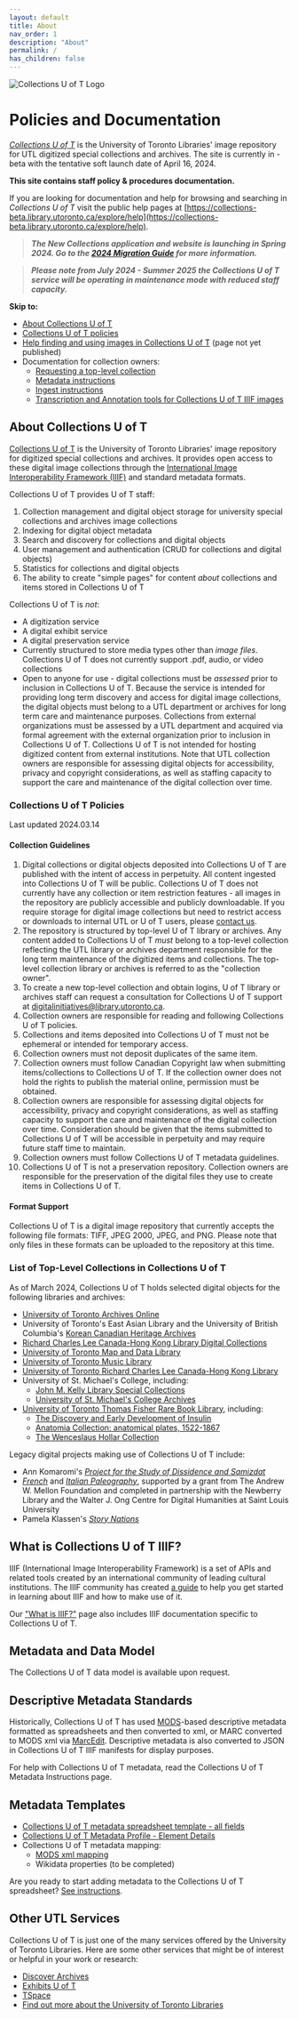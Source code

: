 ```yaml
---
layout: default
title: About
nav_order: 1
description: "About"
permalink: /
has_children: false
---
```


![Collections U of T Logo](img/collections_uoft_logo.png)

# Policies and Documentation

*[Collections U of T](https://collections-beta.library.utoronto.ca)* is the  University of Toronto Libraries' image repository for UTL digitized special collections and archives. The site is currently in -beta with the tentative soft launch date of April 16, 2024. 

**This site contains staff policy & procedures documentation.**

If you are looking for documentation and help for browsing and searching in *Collections U of T* visit the public help pages at [https://collections-beta.library.utoronto.ca/explore/help](https://collections-beta.library.utoronto.ca/explore/help).

> ***The New Collections application and website is launching in Spring 2024. Go to the [2024 Migration Guide](https://utlib.github.io/collections-uoft/documentation/2024-migration-guide) for more information.***

> ***Please note from July 2024 - Summer 2025 the Collections U of T service will be operating in maintenance mode with reduced staff capacity.***

**Skip to:**
* [About Collections U of T](index.md#about-collections-u-of-t)
* [Collections U of T policies](index.md#collections-u-of-t-policies)
* [Help finding and using images in Collections U of T](https://collections.library.utoronto.ca/explore/help) (page not yet published)
* Documentation for collection owners:
    * [Requesting a top-level collection](documentation/adding-new-collections.md)
    * [Metadata instructions](documentation/metadata.md)
    * [Ingest instructions](documentation/ingest-instructions.md)
    * [Transcription and Annotation tools for Collections U of T IIIF images](documentation/transcriptions-with-iiif.md)

## About Collections U of T
[Collections U of T](https://collections.library.utoronto.ca) is the  University of Toronto Libraries' image repository for digitized special collections and archives. It provides open access to these digital image collections through the [International Image Interoperability Framework (IIIF)](https://iiif.io/) and standard metadata formats. 

Collections U of T provides U of T staff:

1. Collection management and digital object storage for university special collections and archives image collections
2. Indexing for digital object metadata
3. Search and discovery for collections and digital objects
4. User management and authentication (CRUD for collections and digital objects)
5. Statistics for collections and digital objects
6. The ability to create "simple pages" for content _about_ collections and items stored in Collections U of T

Collections U of T is *not*:
* A digitization service
* A digital exhibit service
* A digital preservation service
* Currently structured to store media types other than _image files_. Collections U of T does not currently support .pdf, audio, or video collections
* Open to anyone for use - digital collections must be *assessed* prior to inclusion in Collections U of T. Because the service is intended for providing long term discovery and access for digital image collections, the digital objects must belong to a UTL department or archives for long term care and maintenance purposes. Collections from external organizations must be assessed by a UTL department and acquired via formal agreement with the external organization prior to inclusion in Collections U of T. Collections U of T is not intended for hosting digitized content from external institutions. Note that UTL collection owners are responsible for assessing digital objects for accessibility, privacy and copyright considerations, as well as staffing capacity to support the care and maintenance of the digital collection over time. 

### Collections U of T Policies

Last updated 2024.03.14

#### Collection Guidelines

1. Digital collections or digital objects deposited into Collections U of T are published with the intent of access in perpetuity. All content ingested into Collections U of T will be public. Collections U of T does not currently have any collection or item restriction features - all images in the repository are publicly accessible and publicly downloadable. If you require storage for digital image collections but need to restrict access or downloads to internal UTL or U of T users, please [contact us](mailto:digitalinitiatives@library.utoronto.ca). 
2. The repository is structured by top-level U of T library or archives. Any content added to Collections U of T *must* belong to a top-level collection reflecting the UTL library or archives department responsible for the long term maintenance of the digitized items and collections. The top-level collection library or archives is referred to as the "collection owner".
3. To create a new top-level collection and obtain logins, U of T library or archives staff can request a consultation for Collections U of T support at [digitalinitiatives@library.utoronto.ca](mailto:digitalinitiatives@library.utoronto.ca). 
4. Collection owners are responsible for reading and following Collections U of T policies.
5. Collections and items deposited into Collections U of T must not be ephemeral or intended for temporary access.
6. Collection owners must not deposit duplicates of the same item.
7. Collection owners must follow Canadian Copyright law when submitting items/collections to Collections U of T. If the collection owner does not hold the rights to publish the material online, permission must be obtained.
8. Collection owners are responsible for assessing digital objects for accessibility, privacy and copyright considerations, as well as staffing capacity to support the care and maintenance of the digital collection over time. Consideration should be given that the items submitted to Collections U of T will be accessible in perpetuity and may require future staff time to maintain.
9. Collection owners must follow Collections U of T metadata guidelines.
10. Collections U of T is not a preservation repository. Collection owners are responsible for the preservation of the digital files they use to create items in Collections U of T.

#### Format Support

Collections U of T is a digital image repository that currently accepts the following file formats: TIFF, JPEG 2000, JPEG, and PNG. Please note that only files in these formats can be uploaded to the repository at this time.

### List of Top-Level Collections in Collections U of T

As of March 2024, Collections U of T holds selected digital objects for the following libraries and archives:
* [University of Toronto Archives Online](https://collections-beta.library.utoronto.ca/view/utarms:root)
* University of Toronto's East Asian Library and the University of British Columbia's [Korean Canadian Heritage Archives](https://collections-beta.library.utoronto.ca/view/eal3:root)
* [Richard Charles Lee Canada-Hong Kong Library Digital Collections
](https://collections-beta.library.utoronto.ca/view/rclc-hkl:root)
* [University of Toronto Map and Data Library](https://collections-beta.library.utoronto.ca/view/mdl:root)
* [University of Toronto Music Library](https://collections-beta.library.utoronto.ca/view/musiclibrary:root)
* [University of Toronto Richard Charles Lee Canada-Hong Kong Library](https://collections-beta.library.utoronto.ca/view/rclc-hkl:root)
* University of St. Michael's College, including:
    * [John M. Kelly Library Special Collections](https://collections-beta.library.utoronto.ca/view/usmc:root)
    * [University of St. Michael's College Archives](https://collections-beta.library.utoronto.ca/view/usmc-archives:root)
* [University of Toronto Thomas Fisher Rare Book Library](https://collections-beta.library.utoronto.ca/view/fisher:root), including:
    * [The Discovery and Early Development of Insulin](https://collections-beta.library.utoronto.ca/view/insulin:root)
    * [Anatomia Collection: anatomical plates, 1522-1867](https://collections-beta.library.utoronto.ca/view/anatomia:root)
    * [The Wenceslaus Hollar Collection](https://collections-beta.library.utoronto.ca/view/hollar:root)

Legacy digital projects making use of Collections U of T include:
* Ann Komaromi's *[Project for the Study of Dissidence and Samizdat](https://collections-beta.library.utoronto.ca/view/samizdat:root)*
* *[French](https://french.newberry.t-pen.org/)* and *[Italian Paleography](https://italian.newberry.t-pen.org/)*, supported by a grant from The Andrew W. Mellon Foundation and completed in partnership with the Newberry Library and the Walter J. Ong Centre for Digital Humanities at Saint Louis University
* Pamela Klassen's *[Story Nations](https://storynations.utoronto.ca/index.php/the-diary/the-digital-edition/manuscript-and-transcription/)*

## What is Collections U of T IIIF?

IIIF (International Image Interoperability Framework) is a set of APIs and related tools created by an international community of leading cultural institutions. The IIIF community has created [a guide](https://iiif.io/guides/using_iiif_resources/) to help you get started in learning about IIIF and how to make use of it.

Our ["What is IIIF?"](documentation/iiif-collections.md) page also includes IIIF documentation specific to Collections U of T. 

## Metadata and Data Model

The Collections U of T data model is available upon request.

## Descriptive Metadata Standards
Historically, Collections U of T has used [MODS](https://www.loc.gov/standards/mods/userguide/generalapp.html)-based descriptive metadata formatted as spreadsheets and then converted to xml, or MARC converted to MODS xml via [MarcEdit](https://marcedit.reeset.net/). Descriptive metadata is also converted to JSON in Collections U of T IIIF manifests for display purposes. 

For help with Collections U of T metadata, read the Collections U of T Metadata Instructions page. 

## Metadata Templates

* [Collections U of T metadata spreadsheet template - all fields](https://docs.google.com/spreadsheets/d/1PMtZt5CzkidIXbTBUaoi8Qg7kBU-m9RzeM-lBMORPks/edit?usp=sharing)
* [Collections U of T Metadata Profile - Element Details](https://docs.google.com/spreadsheets/d/1EidYREGS521xZKoxBN3Fl-PzkJnNJAR_zftuXXwQsZg/edit?usp=sharing)
* Collections U of T metadata mapping:
    - [MODS xml mapping](/xml_mods_collections_uoft_mapping.xml)
    - Wikidata properties (to be completed)

Are you ready to start adding metadata to the Collections U of T spreadsheet? [See instructions](documentation/metadata.md).

## Other UTL Services

Collections U of T is just one of the many services offered by the University of Toronto Libraries. Here are some other services that might be of interest or helpful in your work or research:
* [Discover Archives](https://discoverarchives.library.utoronto.ca/)
* [Exhibits U of T](https://exhibits.library.utoronto.ca/)
* [TSpace](https://tspace.library.utoronto.ca/?refresh=true)
* [Find out more about the University of Toronto Libraries](https://onesearch.library.utoronto.ca/)
